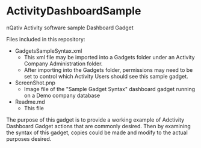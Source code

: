 # ActivityDashboardSample
nQativ Activity software sample Dashboard Gadget

Files included in this repository:
* GadgetsSampleSyntax.xml
  * This xml file may be imported into a Gadgets folder under an Activity Company Administration folder.
  * After importing into the Gadgets folder, permissions may need to be set to control which Activity Users should see this sample gadget.
* ScreenShot.pnp
  * Image file of the "Sample Gadget Syntax" dashboard gadget running on a Demo company database
* Readme.md
  * This file

The purpose of this gadget is to provide a working example of Adctivity Dashboard Gadget actions that are commonly desired. Then by examining the syntax of this gadget, copies could be made and modify to the actual purposes desired.
